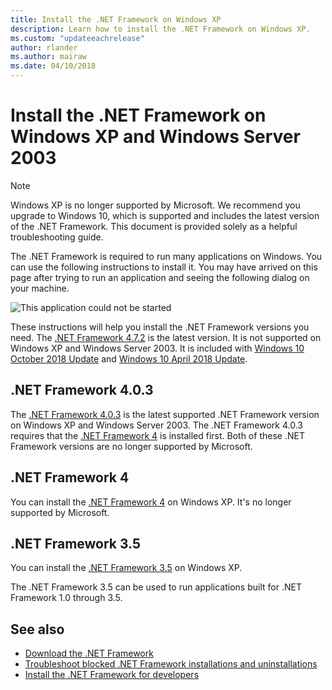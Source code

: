 ```yaml
---
title: Install the .NET Framework on Windows XP
description: Learn how to install the .NET Framework on Windows XP.
ms.custom: "updateeachrelease"
author: rlander
ms.author: mairaw
ms.date: 04/10/2018
---
```


# Install the .NET Framework on Windows XP and Windows Server 2003

> [!NOTE]
> Windows XP is no longer supported by Microsoft. We recommend you upgrade to Windows 10, which is supported and includes the latest version of the .NET Framework. This document is provided solely as a helpful troubleshooting guide.

The .NET Framework is required to run many applications on Windows. You can use the following instructions to install it. You may have arrived on this page after trying to run an application and seeing the following dialog on your machine.

![This application could not be started](./media/this-application-could-not-be-started.png)

These instructions will help you install the .NET Framework versions you need. The [.NET Framework 4.7.2](https://go.microsoft.com/fwlink/?LinkID=863255) is the latest version. It is not supported on Windows XP and Windows Server 2003. It is included with [Windows 10 October 2018 Update](https://support.microsoft.com/en-us/help/4028685/windows-10-get-the-update) and [Windows 10 April 2018 Update](https://www.microsoft.com/software-download/windows10).

## .NET Framework 4.0.3

The [.NET Framework 4.0.3](https://go.microsoft.com/fwlink/?LinkID=213834) is the latest supported .NET Framework version on Windows XP and Windows Server 2003. The .NET Framework 4.0.3 requires that the [.NET Framework 4](https://go.microsoft.com/fwlink/?LinkID=213834) is installed first. Both of these .NET Framework versions are no longer supported by Microsoft.

## .NET Framework 4

You can install the [.NET Framework 4](https://go.microsoft.com/fwlink/?LinkID=213834&dotnetdocs) on Windows XP. It's no longer supported by Microsoft.

## .NET Framework 3.5

You can install the [.NET Framework 3.5](https://go.microsoft.com/fwlink/?LinkID=213834&dotnetdocs) on Windows XP.

The .NET Framework 3.5 can be used to run applications built for .NET Framework 1.0 through 3.5.

## See also

- [Download the .NET Framework](https://www.microsoft.com/net/download/framework?utm_source=ms-docs&utm_medium=referral)
- [Troubleshoot blocked .NET Framework installations and uninstallations](troubleshoot-blocked-installations-and-uninstallations.md)
- [Install the .NET Framework for developers](guide-for-developers.md)
